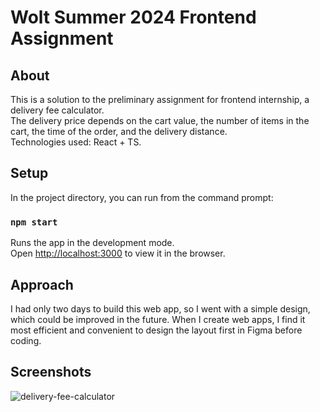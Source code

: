 # Wolt Summer 2024 Frontend Assignment

## About

This is a solution to the preliminary assignment for frontend internship, a delivery fee calculator.\
The delivery price depends on the cart value, the number of items in the cart, the time of the order, and the delivery distance.\
Technologies used: React + TS.

## Setup

In the project directory, you can run from the command prompt:

### `npm start`

Runs the app in the development mode.\
Open [http://localhost:3000](http://localhost:3000) to view it in the browser.

## Approach

I had only two days to build this web app, so I went with a simple design, which could be improved in the future. When I create web apps, I find it most efficient and convenient to design the layout first in Figma before coding.

## Screenshots
![delivery-fee-calculator](https://github.com/Tuuliayr/woltapp-summer-2024/assets/70134583/b8e32945-03af-4578-aa0f-585a9f308c31)
